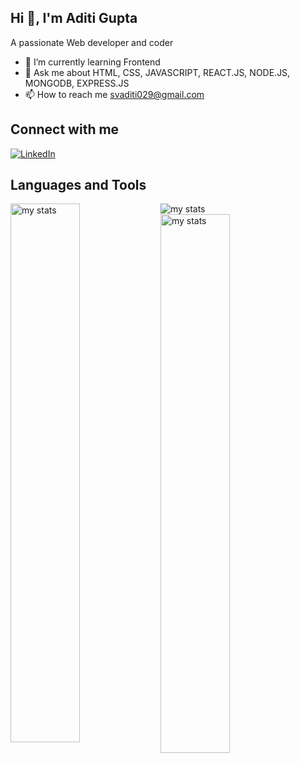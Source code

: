 ## Hi 👋, I'm Aditi Gupta

<!--
**Adi-bv/Adi-bv** is a ✨ _special_ ✨ repository because its `README.md` (this file) appears on your GitHub profile.-->

A passionate Web developer and coder

- 🌱 I’m currently learning Frontend
- 💬 Ask me about HTML, CSS, JAVASCRIPT, REACT.JS, NODE.JS, MONGODB, EXPRESS.JS
- 📫 How to reach me svaditi029@gmail.com


## Connect with me

[![LinkedIn](https://skillicons.dev/icons?i=linkedin)](https://www.linkedin.com/in/guptaadiiti/)



## Languages and Tools


<img alt="my stats" src="https://skillicons.dev/icons?i=c,cpp,html,css,js,bootstrap,nodejs,express,react,git"/>
<img alt="my stats" align="left" width="47%" src="https://github-readme-stats.vercel.app/api?username=Adi-bv&hide=stars&show=prs_merged&show_icons=true"/>
<img alt="my stats" align="left" width="47%" src="https://github-readme-stats.vercel.app/api/top-langs/?username=Adi-bv&hide_progress=true"/>
